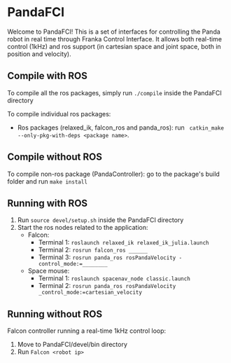 # PandaFCI
Welcome to PandaFCI! This is a set of interfaces for controlling the Panda robot in real time through Franka Control Interface. It allows both real-time control (1kHz) and ros support (in cartesian space and joint space, both in position and velocity).

## Compile with ROS
To compile all the ros packages, simply run `./compile` inside the PandaFCI directory

To compile individual ros packages:
* Ros packages (relaxed\_ik, falcon\_ros and panda\_ros): run ` catkin_make --only-pkg-with-deps <package name>`.

## Compile without ROS
To compile non-ros package (PandaController): go to the package's build folder and run `make install`

## Running with ROS
1. Run `source devel/setup.sh` inside the PandaFCI directory
2. Start the ros nodes related to the application:
    * Falcon:
		- Terminal 1: `roslaunch relaxed_ik relaxed_ik_julia.launch`
		- Terminal 2: `rosrun falcon_ros ______`
		- Terminal 3: `rosrun panda_ros rosPandaVelocity -control_mode:=________`
	* Space mouse:
	    - Terminal 1: `roslaunch spacenav_node classic.launch`
	    - Terminal 2: `rosrun panda_ros rosPandaVelocity _control_mode:=cartesian_velocity`


## Running without ROS
Falcon controller running a real-time 1kHz control loop:
1. Move to PandaFCI/devel/bin directory
2. Run `Falcon <robot ip>`
